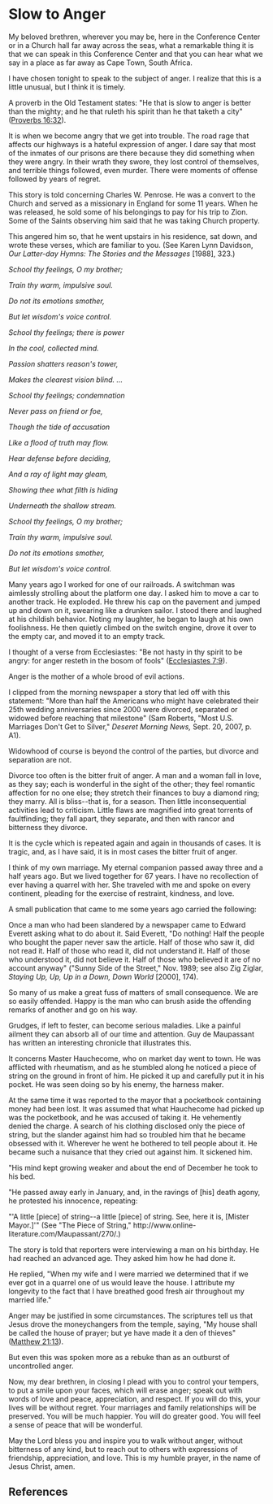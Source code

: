 # Slow to Anger

My beloved brethren, wherever you may be, here in the Conference Center or in
a Church hall far away across the seas, what a remarkable thing it is that we
can speak in this Conference Center and that you can hear what we say in a
place as far away as Cape Town, South Africa.

I have chosen tonight to speak to the subject of anger. I realize that this is
a little unusual, but I think it is timely.

A proverb in the Old Testament states: "He that is slow to anger is better
than the mighty; and he that ruleth his spirit than he that taketh a city"
([Proverbs 16:32](/scriptures/ot/prov/16.32?lang=eng#31)).

It is when we become angry that we get into trouble. The road rage that
affects our highways is a hateful expression of anger. I dare say that most of
the inmates of our prisons are there because they did something when they were
angry. In their wrath they swore, they lost control of themselves, and
terrible things followed, even murder. There were moments of offense followed
by years of regret.

This story is told concerning Charles W. Penrose. He was a convert to the
Church and served as a missionary in England for some 11 years. When he was
released, he sold some of his belongings to pay for his trip to Zion. Some of
the Saints observing him said that he was taking Church property.

This angered him so, that he went upstairs in his residence, sat down, and
wrote these verses, which are familiar to you. (See Karen Lynn Davidson, _Our
Latter-day Hymns: The Stories and the Messages_ [1988], 323.)

_School thy feelings, O my brother;_

_Train thy warm, impulsive soul._

_Do not its emotions smother,_

_But let wisdom's voice control._

_School thy feelings; there is power_

_In the cool, collected mind._

_Passion shatters reason's tower,_

_Makes the clearest vision blind. ..._

_School thy feelings; condemnation_

_Never pass on friend or foe,_

_Though the tide of accusation_

_Like a flood of truth may flow._

_Hear defense before deciding,_

_And a ray of light may gleam,_

_Showing thee what filth is hiding_

_Underneath the shallow stream._

_School thy feelings, O my brother;_

_Train thy warm, impulsive soul._

_Do not its emotions smother,_

_But let wisdom's voice control._

Many years ago I worked for one of our railroads. A switchman was aimlessly
strolling about the platform one day. I asked him to move a car to another
track. He exploded. He threw his cap on the pavement and jumped up and down on
it, swearing like a drunken sailor. I stood there and laughed at his childish
behavior. Noting my laughter, he began to laugh at his own foolishness. He
then quietly climbed on the switch engine, drove it over to the empty car, and
moved it to an empty track.

I thought of a verse from Ecclesiastes: "Be not hasty in thy spirit to be
angry: for anger resteth in the bosom of fools" ([Ecclesiastes
7:9](/scriptures/ot/eccl/7.9?lang=eng#8)).

Anger is the mother of a whole brood of evil actions.

I clipped from the morning newspaper a story that led off with this statement:
"More than half the Americans who might have celebrated their 25th wedding
anniversaries since 2000 were divorced, separated or widowed before reaching
that milestone" (Sam Roberts, "Most U.S. Marriages Don't Get to Silver,"
_Deseret Morning News,_ Sept. 20, 2007, p. A1).

Widowhood of course is beyond the control of the parties, but divorce and
separation are not.

Divorce too often is the bitter fruit of anger. A man and a woman fall in
love, as they say; each is wonderful in the sight of the other; they feel
romantic affection for no one else; they stretch their finances to buy a
diamond ring; they marry. All is bliss--that is, for a season. Then little
inconsequential activities lead to criticism. Little flaws are magnified into
great torrents of faultfinding; they fall apart, they separate, and then with
rancor and bitterness they divorce.

It is the cycle which is repeated again and again in thousands of cases. It is
tragic, and, as I have said, it is in most cases the bitter fruit of anger.

I think of my own marriage. My eternal companion passed away three and a half
years ago. But we lived together for 67 years. I have no recollection of ever
having a quarrel with her. She traveled with me and spoke on every continent,
pleading for the exercise of restraint, kindness, and love.

A small publication that came to me some years ago carried the following:

Once a man who had been slandered by a newspaper came to Edward Everett asking
what to do about it. Said Everett, "Do nothing! Half the people who bought the
paper never saw the article. Half of those who saw it, did not read it. Half
of those who read it, did not understand it. Half of those who understood it,
did not believe it. Half of those who believed it are of no account anyway"
("Sunny Side of the Street," Nov. 1989; see also Zig Ziglar, _Staying Up, Up,
Up in a Down, Down World_ [2000], 174).

So many of us make a great fuss of matters of small consequence. We are so
easily offended. Happy is the man who can brush aside the offending remarks of
another and go on his way.

Grudges, if left to fester, can become serious maladies. Like a painful
ailment they can absorb all of our time and attention. Guy de Maupassant has
written an interesting chronicle that illustrates this.

It concerns Master Hauchecome, who on market day went to town. He was
afflicted with rheumatism, and as he stumbled along he noticed a piece of
string on the ground in front of him. He picked it up and carefully put it in
his pocket. He was seen doing so by his enemy, the harness maker.

At the same time it was reported to the mayor that a pocketbook containing
money had been lost. It was assumed that what Hauchecome had picked up was the
pocketbook, and he was accused of taking it. He vehemently denied the charge.
A search of his clothing disclosed only the piece of string, but the slander
against him had so troubled him that he became obsessed with it. Wherever he
went he bothered to tell people about it. He became such a nuisance that they
cried out against him. It sickened him.

"His mind kept growing weaker and about the end of December he took to his
bed.

"He passed away early in January, and, in the ravings of [his] death agony, he
protested his innocence, repeating:

"'A little [piece] of string--a little [piece] of string. See, here it is,
[Mister Mayor.]'" (See "The Piece of String," http://www.online-
literature.com/Maupassant/270/.)

The story is told that reporters were interviewing a man on his birthday. He
had reached an advanced age. They asked him how he had done it.

He replied, "When my wife and I were married we determined that if we ever got
in a quarrel one of us would leave the house. I attribute my longevity to the
fact that I have breathed good fresh air throughout my married life."

Anger may be justified in some circumstances. The scriptures tell us that
Jesus drove the moneychangers from the temple, saying, "My house shall be
called the house of prayer; but ye have made it a den of thieves" ([Matthew
21:13](/scriptures/nt/matt/21.13?lang=eng#12)).

But even this was spoken more as a rebuke than as an outburst of uncontrolled
anger.

Now, my dear brethren, in closing I plead with you to control your tempers, to
put a smile upon your faces, which will erase anger; speak out with words of
love and peace, appreciation, and respect. If you will do this, your lives
will be without regret. Your marriages and family relationships will be
preserved. You will be much happier. You will do greater good. You will feel a
sense of peace that will be wonderful.

May the Lord bless you and inspire you to walk without anger, without
bitterness of any kind, but to reach out to others with expressions of
friendship, appreciation, and love. This is my humble prayer, in the name of
Jesus Christ, amen.

## References

